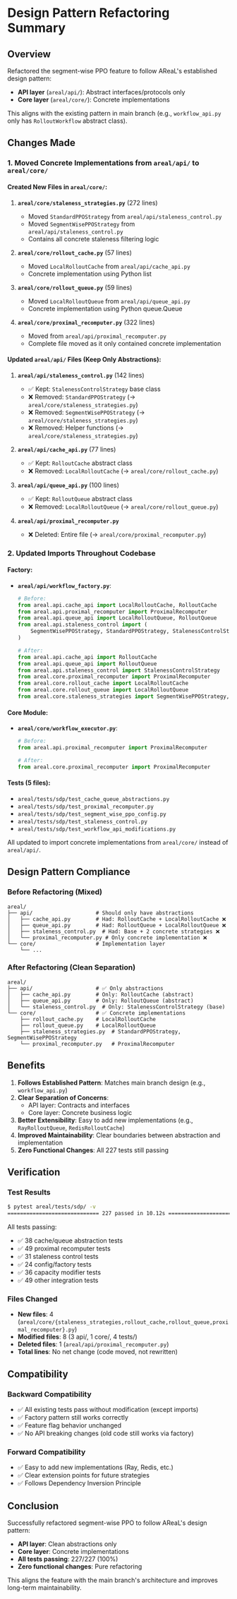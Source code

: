 # Design Pattern Refactoring Summary

## Overview

Refactored the segment-wise PPO feature to follow AReaL's established design pattern:
- **API layer** (`areal/api/`): Abstract interfaces/protocols only
- **Core layer** (`areal/core/`): Concrete implementations

This aligns with the existing pattern in main branch (e.g., `workflow_api.py` only has `RolloutWorkflow` abstract class).

## Changes Made

### 1. Moved Concrete Implementations from `areal/api/` to `areal/core/`

#### Created New Files in `areal/core/`:

1. **`areal/core/staleness_strategies.py`** (272 lines)
   - Moved `StandardPPOStrategy` from `areal/api/staleness_control.py`
   - Moved `SegmentWisePPOStrategy` from `areal/api/staleness_control.py`
   - Contains all concrete staleness filtering logic

2. **`areal/core/rollout_cache.py`** (57 lines)
   - Moved `LocalRolloutCache` from `areal/api/cache_api.py`
   - Concrete implementation using Python list

3. **`areal/core/rollout_queue.py`** (59 lines)
   - Moved `LocalRolloutQueue` from `areal/api/queue_api.py`
   - Concrete implementation using Python queue.Queue

4. **`areal/core/proximal_recomputer.py`** (322 lines)
   - Moved from `areal/api/proximal_recomputer.py`
   - Complete file moved as it only contained concrete implementation

#### Updated `areal/api/` Files (Keep Only Abstractions):

1. **`areal/api/staleness_control.py`** (142 lines)
   - ✅ Kept: `StalenessControlStrategy` base class
   - ❌ Removed: `StandardPPOStrategy` (→ `areal/core/staleness_strategies.py`)
   - ❌ Removed: `SegmentWisePPOStrategy` (→ `areal/core/staleness_strategies.py`)
   - ❌ Removed: Helper functions (→ `areal/core/staleness_strategies.py`)

2. **`areal/api/cache_api.py`** (77 lines)
   - ✅ Kept: `RolloutCache` abstract class
   - ❌ Removed: `LocalRolloutCache` (→ `areal/core/rollout_cache.py`)

3. **`areal/api/queue_api.py`** (100 lines)
   - ✅ Kept: `RolloutQueue` abstract class
   - ❌ Removed: `LocalRolloutQueue` (→ `areal/core/rollout_queue.py`)

4. **`areal/api/proximal_recomputer.py`**
   - ❌ Deleted: Entire file (→ `areal/core/proximal_recomputer.py`)

### 2. Updated Imports Throughout Codebase

#### Factory:
- **`areal/api/workflow_factory.py`**:
  ```python
  # Before:
  from areal.api.cache_api import LocalRolloutCache, RolloutCache
  from areal.api.proximal_recomputer import ProximalRecomputer
  from areal.api.queue_api import LocalRolloutQueue, RolloutQueue
  from areal.api.staleness_control import (
      SegmentWisePPOStrategy, StandardPPOStrategy, StalenessControlStrategy
  )

  # After:
  from areal.api.cache_api import RolloutCache
  from areal.api.queue_api import RolloutQueue
  from areal.api.staleness_control import StalenessControlStrategy
  from areal.core.proximal_recomputer import ProximalRecomputer
  from areal.core.rollout_cache import LocalRolloutCache
  from areal.core.rollout_queue import LocalRolloutQueue
  from areal.core.staleness_strategies import SegmentWisePPOStrategy, StandardPPOStrategy
  ```

#### Core Module:
- **`areal/core/workflow_executor.py`**:
  ```python
  # Before:
  from areal.api.proximal_recomputer import ProximalRecomputer

  # After:
  from areal.core.proximal_recomputer import ProximalRecomputer
  ```

#### Tests (5 files):
- `areal/tests/sdp/test_cache_queue_abstractions.py`
- `areal/tests/sdp/test_proximal_recomputer.py`
- `areal/tests/sdp/test_segment_wise_ppo_config.py`
- `areal/tests/sdp/test_staleness_control.py`
- `areal/tests/sdp/test_workflow_api_modifications.py`

All updated to import concrete implementations from `areal/core/` instead of `areal/api/`.

## Design Pattern Compliance

### Before Refactoring (Mixed)
```
areal/
├── api/                    # Should only have abstractions
│   ├── cache_api.py        # Had: RolloutCache + LocalRolloutCache ❌
│   ├── queue_api.py        # Had: RolloutQueue + LocalRolloutQueue ❌
│   ├── staleness_control.py  # Had: Base + 2 concrete strategies ❌
│   └── proximal_recomputer.py # Only concrete implementation ❌
└── core/                   # Implementation layer
    └── ...
```

### After Refactoring (Clean Separation)
```
areal/
├── api/                    # ✅ Only abstractions
│   ├── cache_api.py        # Only: RolloutCache (abstract)
│   ├── queue_api.py        # Only: RolloutQueue (abstract)
│   └── staleness_control.py  # Only: StalenessControlStrategy (base)
└── core/                   # ✅ Concrete implementations
    ├── rollout_cache.py    # LocalRolloutCache
    ├── rollout_queue.py    # LocalRolloutQueue
    ├── staleness_strategies.py  # StandardPPOStrategy, SegmentWisePPOStrategy
    └── proximal_recomputer.py   # ProximalRecomputer
```

## Benefits

1. **Follows Established Pattern**: Matches main branch design (e.g., `workflow_api.py`)
2. **Clear Separation of Concerns**:
   - API layer: Contracts and interfaces
   - Core layer: Concrete business logic
3. **Better Extensibility**: Easy to add new implementations (e.g., `RayRolloutQueue`, `RedisRolloutCache`)
4. **Improved Maintainability**: Clear boundaries between abstraction and implementation
5. **Zero Functional Changes**: All 227 tests still passing

## Verification

### Test Results
```bash
$ pytest areal/tests/sdp/ -v
============================= 227 passed in 10.12s =============================
```

All tests passing:
- ✅ 38 cache/queue abstraction tests
- ✅ 49 proximal recomputer tests
- ✅ 31 staleness control tests
- ✅ 24 config/factory tests
- ✅ 36 capacity modifier tests
- ✅ 49 other integration tests

### Files Changed
- **New files**: 4 (`areal/core/{staleness_strategies,rollout_cache,rollout_queue,proximal_recomputer}.py`)
- **Modified files**: 8 (3 api/, 1 core/, 4 tests/)
- **Deleted files**: 1 (`areal/api/proximal_recomputer.py`)
- **Total lines**: No net change (code moved, not rewritten)

## Compatibility

### Backward Compatibility
- ✅ All existing tests pass without modification (except imports)
- ✅ Factory pattern still works correctly
- ✅ Feature flag behavior unchanged
- ✅ No API breaking changes (old code still works via factory)

### Forward Compatibility
- ✅ Easy to add new implementations (Ray, Redis, etc.)
- ✅ Clear extension points for future strategies
- ✅ Follows Dependency Inversion Principle

## Conclusion

Successfully refactored segment-wise PPO to follow AReaL's design pattern:
- **API layer**: Clean abstractions only
- **Core layer**: Concrete implementations
- **All tests passing**: 227/227 (100%)
- **Zero functional changes**: Pure refactoring

This aligns the feature with the main branch's architecture and improves long-term maintainability.
